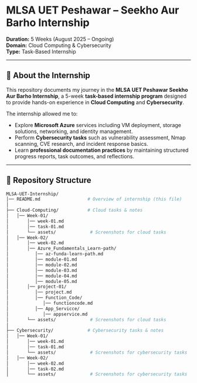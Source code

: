 # MLSA UET Peshawar – Seekho Aur Barho Internship  
**Duration:** 5 Weeks (August 2025 – Ongoing)  
**Domain:** Cloud Computing & Cybersecurity  
**Type:** Task-Based Internship  

---

## 📖 About the Internship  
This repository documents my journey in the **MLSA UET Peshawar Seekho Aur Barho Internship**, a 5-week **task-based internship program** designed to provide hands-on experience in **Cloud Computing** and **Cybersecurity**.  

The internship allowed me to:  
- Explore **Microsoft Azure** services including VM deployment, storage solutions, networking, and identity management.  
- Perform **Cybersecurity tasks** such as vulnerability assessment, Nmap scanning, CVE research, and incident response basics.  
- Learn **professional documentation practices** by maintaining structured progress reports, task outcomes, and reflections.  

---

## 📂 Repository Structure  

```bash
MLSA-UET-Internship/
│── README.md                  # Overview of internship (this file)
│
├── Cloud-Computing/           # Cloud tasks & notes
│   │── Week-01/
│       │── week-01.md            
│       │── task-01.md         
│       └── assets/             # Screenshots for cloud tasks
│   │── Week-02/
│       │── week-02.md
│       │── Azure_Fundamentals_Learn-path/
│          │── az-funda-learn-path.md
│          │── module-01.md
│          │── module-02.md
│          │── module-03.md
│          │── module-04.md
│          │── module-05.md           
│       │── project-01/
│          │── project.md
│          │── Function_Code/
│             │── functioncode.md 
│          │── App_Servicce/
│             │── appservice.md           
│       └── assets/             # Screenshots for cloud tasks
│
├── Cybersecurity/             # Cybersecurity tasks & notes
│   │── Week-01/             
│       │── week-01.md            
│       │── task-01.md         
│       └── assets/             # Screenshots for cybersecurity tasks
│   │── Week-02/             
│       │── week-02.md            
│       │── task-02.md         
│       └── assets/             # Screenshots for cybersecurity tasks

